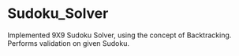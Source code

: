 # Sudoku_Solver
Implemented 9X9 Sudoku Solver, using the concept of Backtracking. Performs validation on given Sudoku.
